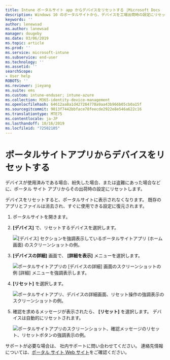 ```yaml
---
title: Intune ポータルサイト app からデバイスをリセットする |Microsoft Docs
description: Windows 10 のポータルサイトから、デバイスを工場出荷時の設定にリセットします。
keywords: ''
author: lenewsad
ms.author: lanewsad
manager: dougeby
ms.date: 03/06/2019
ms.topic: article
ms.prod: ''
ms.service: microsoft-intune
ms.subservice: end-user
ms.technology: ''
ms.assetid: ''
searchScope:
- User help
ROBOTS: ''
ms.reviewer: jieyang
ms.suite: ems
ms.custom: intune-enduser; intune-azure
ms.collection: M365-identity-device-management
ms.openlocfilehash: 64612aa8a1d427284778a9aa43b966b05cb0a15f
ms.sourcegitcommit: 9013f7442bbface78feecde2922e8e546a622c16
ms.translationtype: MTE75
ms.contentlocale: ja-JP
ms.lasthandoff: 10/16/2019
ms.locfileid: "72502105"
---
```

# <a name="reset-device-from-the-company-portal-app"></a>ポータルサイトアプリからデバイスをリセットする  

デバイスが使用済みである場合、紛失した場合、または盗難にあった場合などに、ポータル サイト アプリからその出荷時の設定にリセットします。  

デバイスをリセットすると、ポータルサイトに表示されなくなります。 既存のアプリとファイルは消去され、すぐに使用できる設定に復元されます。  


1. ポータルサイトを開きます。  
2. **[デバイス]** で、リセットするデバイスを選択します。   

    ![[デバイス] セクションを強調表示しているポータルサイトアプリ (ホーム画面) のスクリーンショットの例。](./media/1802-cp-app-windows-home.png)  

3. **[デバイスの詳細]** 画面で、 **[詳細を表示]** メニューを選択します。  

    ![ポータルサイトアプリの [デバイスの詳細] 画面のスクリーンショットの例 [詳細] メニューを強調表示します。](./media/1802-cp-app-windows-device-details.png)  

4. **[リセット]** を選択します。  

     ![ポータルサイトアプリ、デバイスの詳細画面、リセット操作の強調表示のスクリーンショットの例。 ](./media/1802-cp-app-windows-device-details-reset.png)  

5. 確認を求めるメッセージが表示されたら、 **[リセット]** を選択します。 デバイスは自動的にリセットされます。  

     ![ポータルサイトアプリのスクリーンショット、確認メッセージのリセット、リセットボタンの強調表示の例。 ](./media/1802-cp-app-windows-reset-confirm.png)  

サポートが必要な場合は、 社内サポートに問い合わせてください。 連絡先情報については、[ポータル サイト Web サイト](https://go.microsoft.com/fwlink/?linkid=2010980)をご確認ください。  

